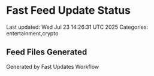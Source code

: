 # Fast Feed Update Status
Last updated: Wed Jul 23 14:26:31 UTC 2025
Categories: entertainment,crypto

## Feed Files Generated

Generated by Fast Updates Workflow
